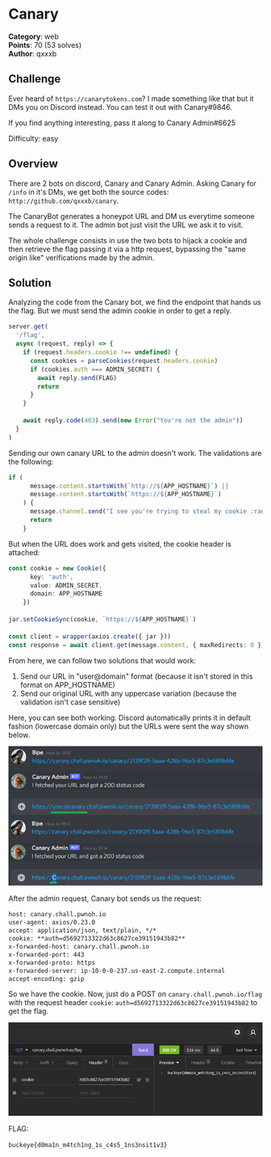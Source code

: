 # Canary

**Category**: web \
**Points**: 70 (53 solves) \
**Author**: qxxxb

## Challenge

Ever heard of ```https://canarytokens.com```? I made something like that but it DMs you on Discord instead. You can test it out with Canary#9846.

If you find anything interesting, pass it along to Canary Admin#6625

Difficulty: easy

## Overview

There are 2 bots on discord, Canary and Canary Admin. Asking Canary for ```/info``` in it's DMs, we get both the source codes: ```http://github.com/qxxxb/canary```. 

The CanaryBot generates a honeypot URL and DM us everytime someone sends a request to it. The admin bot just visit the URL we ask it to visit.

The whole challenge consists in use the two bots to hijack a cookie and then retrieve the flag passing it via a http request, bypassing the "same origin like" verifications made by the admin.

## Solution

Analyzing the code from the Canary bot, we find the endpoint that hands us the flag. But we must send the admin cookie in order to get a reply.

```typescript
server.get(
  '/flag',
  async (request, reply) => {
    if (request.headers.cookie !== undefined) {
      const cookies = parseCookies(request.headers.cookie)
      if (cookies.auth === ADMIN_SECRET) {
        await reply.send(FLAG)
        return
      }
    }

    await reply.code(403).send(new Error("You're not the admin"))
  }
)
```

Sending our own canary URL to the admin doesn't work. The validations are the following:
```typescript
if (
      message.content.startsWith(`http://${APP_HOSTNAME}`) ||
      message.content.startsWith(`https://${APP_HOSTNAME}`)
    ) {
      message.channel.send("I see you're trying to steal my cookie :rage:")
      return
    }
```

But when the URL does work and gets visited, the cookie header is attached:

```typescript
const cookie = new Cookie({
      key: 'auth',
      value: ADMIN_SECRET,
      domain: APP_HOSTNAME
    })

jar.setCookieSync(cookie, `https://${APP_HOSTNAME}`)

const client = wrapper(axios.create({ jar }))
const response = await client.get(message.content, { maxRedirects: 0 })
```

From here, we can follow two solutions that would work:

1.  Send our URL in "user@domain" format (because it isn't stored in this format on APP_HOSTNAME)
2.  Send our original URL with any uppercase variation (because the validation isn't case sensitive)

Here, you can see both working. Discord automatically prints it in default fashion (lowercase domain only) but the URLs were sent the way shown below.

![discord.png](discord.png)

After the admin request, Canary bot sends us the request:

```
host: canary.chall.pwnoh.io
user-agent: axios/0.23.0
accept: application/json, text/plain, */*
cookie: **auth=d5692713322d63c8627ce39151943b82**
x-forwarded-host: canary.chall.pwnoh.io
x-forwarded-port: 443
x-forwarded-proto: https
x-forwarded-server: ip-10-0-0-237.us-east-2.compute.internal
accept-encoding: gzip
```

So we have the cookie. Now, just do a POST on ```canary.chall.pwnoh.io/flag``` with the request header ```cookie```: ```auth=d5692713322d63c8627ce39151943b82``` to get the flag.

![flag.png](flag.png)

FLAG: 

```buckeye{d0ma1n_m4tch1ng_1s_c4s5_1ns3nsit1v3}```